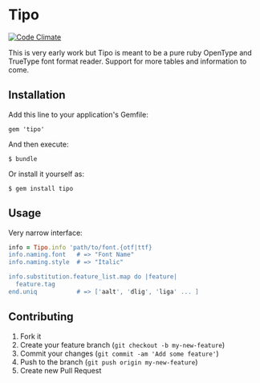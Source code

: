 # Tipo

[![Code Climate](https://codeclimate.com/github/hugobast/tipo.png)](https://codeclimate.com/github/hugobast/tipo)

This is very early work but Tipo is meant to be a pure ruby OpenType and TrueType font format reader. Support for more tables and information to come.

## Installation

Add this line to your application's Gemfile:

    gem 'tipo'

And then execute:

    $ bundle

Or install it yourself as:

    $ gem install tipo

## Usage

Very narrow interface:

```ruby
info = Tipo.info 'path/to/font.{otf|ttf}
info.naming.font   # => "Font Name"
info.naming.style  # => "Italic"

info.substitution.feature_list.map do |feature|
  feature.tag
end.uniq           # => ['aalt', 'dlig', 'liga' ... ]
```

## Contributing

1. Fork it
2. Create your feature branch (`git checkout -b my-new-feature`)
3. Commit your changes (`git commit -am 'Add some feature'`)
4. Push to the branch (`git push origin my-new-feature`)
5. Create new Pull Request
